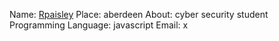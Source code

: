 Name: [Rpaisley](https://github.com/sudo-rpaisley)
Place: aberdeen
About: cyber security student
Programming Language: javascript
Email: x
